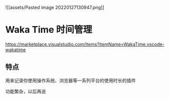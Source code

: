 ![[assets/Pasted image 20220127130947.png]]

# Waka Time 时间管理

https://marketplace.visualstudio.com/items?itemName=WakaTime.vscode-wakatime

## 特点


用来记录你使用操作系统、浏览器等一系列平台的使用时长的插件

功能繁杂，以后再说